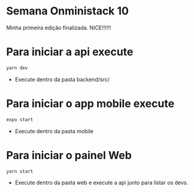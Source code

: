 # Semana Onministack 10
Minha primeira edição finalizada. NICE!!!!!!

# Para iniciar a api execute

```sh
yarn dev 
```
- Execute dentro da pasta backend/src/

# Para iniciar o app mobile execute

```sh
expo start
```
- Execute dentro da pasta mobile

# Para iniciar o painel Web 

```sh
yarn start
```
- Execute dentro da pasta web e execute a api junto para listar os devs. 

